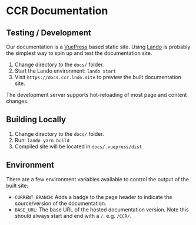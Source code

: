 # CCR Documentation

## Testing / Development

Our documentation is a [VuePress](https://vuepress.vuejs.org/) based static site.  Using [Lando](https://lando.dev) is probably the simplest way to spin up and test the documentation site.

1. Change directory to the `docs/` folder.
2. Start the Lando environment: `lando start`
3. Visit `https://docs.ccr.lndo.site` to preview the built documentation site.

The development server supports hot-reloading of most page and content changes.

## Building Locally

1. Change directory to the `docs/` folder.
2. Run: `lando yarn build`
3. Compiled site will be located in `docs/.vuepress/dist`

## Environment
There are a few environment variables available to control the output of the built site:

- `CURRENT_BRANCH`: Adds a badge to the page header to indicate the source/version of the documentation.
- `BASE_URL`: The base URL of the hosted documentation version.  Note this should always start and end with a `/`.  e.g. `/CCR/`.
